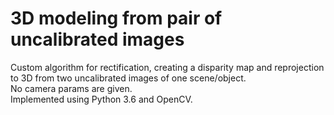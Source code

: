 # 3D modeling from pair of uncalibrated images

Custom algorithm for rectification, creating a disparity map and reprojection to 3D from two uncalibrated images of one scene/object.    
No camera params are given.    
Implemented using Python 3.6 and OpenCV.
